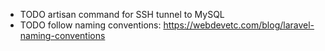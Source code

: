 - TODO artisan command for SSH tunnel to MySQL
- TODO follow naming conventions: https://webdevetc.com/blog/laravel-naming-conventions